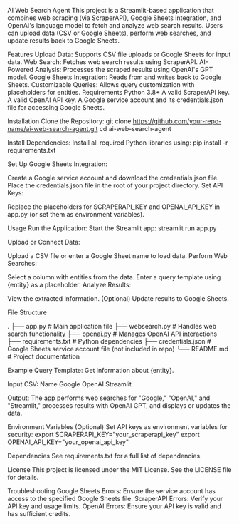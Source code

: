 AI Web Search Agent
This project is a Streamlit-based application that combines web scraping (via ScraperAPI), Google Sheets integration, and OpenAI's language model to fetch and analyze web search results. Users can upload data (CSV or Google Sheets), perform web searches, and update results back to Google Sheets.

Features
Upload Data: Supports CSV file uploads or Google Sheets for input data.
Web Search: Fetches web search results using ScraperAPI.
AI-Powered Analysis: Processes the scraped results using OpenAI's GPT model.
Google Sheets Integration: Reads from and writes back to Google Sheets.
Customizable Queries: Allows query customization with placeholders for entities.
Requirements
Python 3.8+
A valid ScraperAPI key.
A valid OpenAI API key.
A Google service account and its credentials.json file for accessing Google Sheets.

Installation
Clone the Repository:
git clone https://github.com/your-repo-name/ai-web-search-agent.git
cd ai-web-search-agent

Install Dependencies: Install all required Python libraries using:
pip install -r requirements.txt

Set Up Google Sheets Integration:

Create a Google service account and download the credentials.json file.
Place the credentials.json file in the root of your project directory.
Set API Keys:

Replace the placeholders for SCRAPERAPI_KEY and OPENAI_API_KEY in app.py (or set them as environment variables).

Usage
Run the Application: Start the Streamlit app:
streamlit run app.py

Upload or Connect Data:

Upload a CSV file or enter a Google Sheet name to load data.
Perform Web Searches:

Select a column with entities from the data.
Enter a query template using {entity} as a placeholder.
Analyze Results:

View the extracted information.
(Optional) Update results to Google Sheets.

File Structure

.
├── app.py # Main application file
├── websearch.py # Handles web search functionality
├── openai.py # Manages OpenAI API interactions
├── requirements.txt # Python dependencies
├── credentials.json # Google Sheets service account file (not included in repo)
└── README.md # Project documentation

Example
Query Template:
Get information about {entity}.

Input CSV:
Name
Google
OpenAI
Streamlit

Output: The app performs web searches for "Google," "OpenAI," and "Streamlit," processes results with OpenAI GPT, and displays or updates the data.

Environment Variables (Optional)
Set API keys as environment variables for security:
export SCRAPERAPI_KEY="your_scraperapi_key"
export OPENAI_API_KEY="your_openai_api_key"

Dependencies
See requirements.txt for a full list of dependencies.

License
This project is licensed under the MIT License. See the LICENSE file for details.

Troubleshooting
Google Sheets Errors: Ensure the service account has access to the specified Google Sheets file.
ScraperAPI Errors: Verify your API key and usage limits.
OpenAI Errors: Ensure your API key is valid and has sufficient credits.
